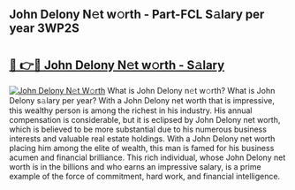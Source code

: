 ## John Delony N𝚎t w𝚘rth - Part-FCL S𝚊lary per year 3WP2S

# <h2><a href="http://gc1j4b2.nevu.top/?p=John+Delony">🔗 👉🔴 John Delony N𝚎t w𝚘rth - S𝚊lary</a></h2>

[![John Delony N𝚎t W𝚘rth](https://i.imgur.com/Oavwk0R.jpeg)](http://gc1j4b2.nevu.top/?p=John+Delony)
What is John Delony n𝚎t w𝚘rth? What is John Delony s𝚊lary per year?
With a John Delony net worth that is impressive, this wealthy person is among the richest in his industry. His annual compensation is considerable, but it is eclipsed by John Delony net worth, which is believed to be more substantial due to his numerous business interests and valuable real estate holdings. With a John Delony net worth placing him among the elite of wealth, this man is famed for his business acumen and financial brilliance. This rich individual, whose John Delony net worth is in the billions and who earns an impressive salary, is a prime example of the force of commitment, hard work, and financial intelligence.
